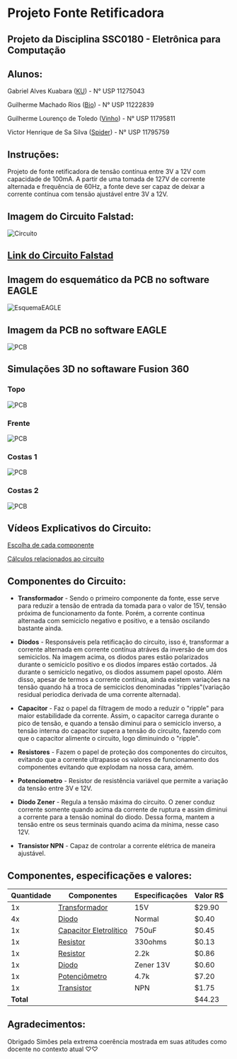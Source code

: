 # Projeto Fonte Retificadora

## Projeto da Disciplina SSC0180 - Eletrônica para Computação

## Alunos:
Gabriel Alves Kuabara ([KU](https://github.com/GKuabara)) - N° USP 11275043

Guilherme Machado Rios ([Bio](https://github.com/Guibi0)) - N° USP 11222839

Guilherme Lourenço de Toledo ([Vinho](https://github.com/guitld)) - N° USP 11795811

Victor Henrique de Sa Silva ([Spider](https://github.com/VictorHenrique)) - N° USP 11795759

## Instruções:
Projeto de fonte retificadora de tensão contínua entre 3V a 12V com capacidade de 100mA.
A partir de uma tomada de 127V de corrente alternada e frequência de 60Hz, a fonte deve ser capaz de deixar a corrente contínua com tensão ajustável entre 3V a 12V.

## Imagem do Circuito Falstad:
![Circuito](Images/CircuitoFalstad.jpg)

## [Link do Circuito Falstad](http://tinyurl.com/ybhp9tgl)

## Imagem do esquemático da PCB no software EAGLE
![EsquemaEAGLE](Images/CircuitoEAGLE.jpg)

## Imagem da PCB no software EAGLE
![PCB](Images/PCB.jpg)

## Simulações 3D no softaware Fusion 360
### Topo
![PCB](Images/Top3D.jpg)

### Frente
![PCB](Images/Front3D.jpg)

### Costas 1
![PCB](Images/BackX3D.jpg)

### Costas 2
![PCB](Images/Back3D.jpg)

## Vídeos Explicativos do Circuito:

  [Escolha de cada componente](https://www.youtube.com/watch?v=MA9W5LkvAV4&feature=youtu.be)
  
  [Cálculos relacionados ao circuito]()

## Componentes do Circuito:
* **Transformador** - Sendo o primeiro componente da fonte, esse serve para reduzir a tensão de entrada da tomada para o valor de 15V, tensão próxima de funcionamento da fonte. Porém, a corrente continua alternada com semiciclo negativo e positivo, e a tensão oscilando bastante ainda.

* **Diodos** - Responsáveis pela retificação do circuito, isso é, transformar a corrente alternada em corrente contínua atráves da inversão de um dos semiciclos. Na imagem acima, os diodos pares estão polarizados durante o semiciclo positivo e os diodos ímpares estão cortados. Já durante o semiciclo negativo, os diodos assumem papel oposto. Além disso, apesar de termos a corrente contínua, ainda existem variações na tensão quando há a troca de semiciclos denominadas "ripples"(variação residual periodica derivada de uma corrente alternada).

* **Capacitor** - Faz o papel da filtragem de modo a reduzir o "ripple" para maior estabilidade da corrente. Assim, o capacitor carrega durante o pico de tensão, e quando a tensão diminui para o semiciclo inverso, a tensão interna do capacitor supera a tensão do circuito, fazendo com que o capacitor alimente o circuito, logo diminuindo o "ripple".

* **Resistores** - Fazem o papel de proteção dos componentes do circuitos, evitando que a corrente ultrapasse os valores de funcionamento dos componentes evitando que explodam na nossa cara, amém.

* **Potenciometro** - Resistor de resistência variável que permite a variação da tensão entre 3V e 12V. 

* **Diodo Zener** - Regula a tensão máxima do circuito. O zener conduz corrente somente quando acima da corrente de ruptura e assim diminui a corrente para a tensão nominal do diodo. Dessa forma, mantem a tensão entre os seus terminais quando acima da mínima, nesse caso 12V. 

* **Transistor NPN** - Capaz de controlar a corrente elétrica de maneira ajustável.


## Componentes, especificações e valores:
| **Quantidade** | **Componentes**   | **Especificações** | **Valor R$**|
|----------------|-------------------|--------------------|--------------|
|         1x     | [Transformador](https://produto.mercadolivre.com.br/MLB-1299159736-transformador-1515v-1a-trafo-bivolt-_JM?matt_tool=82322591&matt_word&gclid=Cj0KCQjw3Nv3BRC8ARIsAPh8hgKeMy0nJofiC6KaxPgJOotdfYedegX4Cvw1K8ZATrrtRfrb-_nViN8aAoY1EALw_wcB&quantity=1) | 15V |  $29.90|
|         4x     | [Diodo](https://www.arduoeletro.com/diodo-1n-4007?utm_source=Site&utm_medium=GoogleMerchant&utm_campaign=GoogleMerchant&gclid=Cj0KCQjw3Nv3BRC8ARIsAPh8hgJ0wxy2Hp_5nHJ2fnSKeIm5tyTmb2PZhb8mVqMMBYZ7-NIENwZE6ToaAscCEALw_wcB) | Normal |  $0.40|
|         1x     | [Capacitor Eletrolítico](https://www.eletrogate.com/capacitor-eletrolitico-1000uf-x-16v?utm_source=Site&utm_medium=GoogleMerchant&utm_campaign=GoogleMerchant&gclid=Cj0KCQjwoub3BRC6ARIsABGhnyZ_RIU0_78Q12_vGcE23LCamEqiIbno5rkSUVdKnD0BTOSjUcxPa7oaAkqBEALw_wcB) | 750uF |  $0.45|
|         1x     | [Resistor](https://produto.mercadolivre.com.br/MLB-1342907792-resistor-330-ohms-100-unidades-_JM?matt_tool=79246729&matt_word&gclid=Cj0KCQjw3Nv3BRC8ARIsAPh8hgLQmDXTySOG5SPVeSkZzxwxIkQ18u9yLq5I2XRCE6nhx1F0_QvOYmUaAspBEALw_wcB&quantity=1) | 330ohms |  $0.13|
|         1x     | [Resistor](https://produto.mercadolivre.com.br/MLB-937733782-kit-10-x-resistor-22k-ohm-14w-1-projeto-arduino-raspberry-_JM?matt_tool=79246729&matt_word&gclid=Cj0KCQjw3Nv3BRC8ARIsAPh8hgKAe7Wy7yk2gXiOZ5dqMArm00GkyamfaNH7T7loakiJhOX3ozAropwaAhECEALw_wcB&quantity=1) | 2.2k |  $0.86|
|         1x     | [Diodo](https://www.americanas.com.br/produto/1397103736?opn=YSMESP&sellerid=4145166000157&epar=bp_pl_00_go_am_todas_geral_gmv&WT.srch=1&acc=e789ea56094489dffd798f86ff51c7a9&i=5dd8ae5049f937f6254fab94&o=5df60079f8e95eac3dac6177&gclid=Cj0KCQjw3Nv3BRC8ARIsAPh8hgIA358SW4MTZbxC3F3oDX6124FH0DvY33t5ULAEiQPJIl66QkP-IVgaApfTEALw_wcB) | Zener 13V |  $0.60|
|         1x     | [Potenciômetro](https://shopee.com.br/5PCS-WTH118-2W-1A-Potenci%C3%B4metro-4-7k-ohm-WTH118-2W-4K7-Carbono-do-eixo-redondo-i.190983404.6104791034?gclid=Cj0KCQjw3Nv3BRC8ARIsAPh8hgJW-_1cKiFGihGA9RXz4dDc0x1a7dpzweCjyVig82dgfcRijbYyxRAaAoMdEALw_wcB) | 4.7k |  $7.20|
|         1x     | [Transistor](https://www.google.com/aclk?sa=l&ai=DChcSEwjDyLSEq6PqAhUHCJEKHRbGAwYYABAEGgJjZQ&sig=AOD64_1MjzoeLBrcoe0HWlJstQacJ3uwSg&ctype=5&q=&ved=0ahUKEwi_9K-Eq6PqAhX3ErkGHQihCi0Q2CkI0gI&adurl=) | NPN |  $1.75|
| **Total**   ||| $44.23 | 

## Agradecimentos:
Obrigado Simões pela extrema coerência mostrada em suas atitudes como docente no contexto atual ♡♡